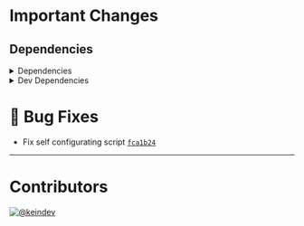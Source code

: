 # Important Changes

## Dependencies

<details>
<summary>Dependencies</summary>

- Changed **[standard-shared-config](https://www.npmjs.com/package/standard-shared-config)** from `^4.0.11` to `^4.0.12`

</details>

<details>
<summary>Dev Dependencies</summary>

- Changed **[@tagproject/base-shared-config](https://www.npmjs.com/package/@tagproject/base-shared-config)** from `^2.2.0` to `^2.2.1`
- Changed **[@tagproject/vscode-shared-config](https://www.npmjs.com/package/@tagproject/vscode-shared-config)** from `^1.2.3` to `^1.2.4`
- Changed **[changelog-guru](https://www.npmjs.com/package/changelog-guru)** from `^4.0.3` to `^4.0.4`
- Changed **[cspell](https://www.npmjs.com/package/cspell)** from `^5.19.2` to `^5.19.5`
- Changed **[prettier](https://www.npmjs.com/package/prettier)** from `^2.6.0` to `^2.6.2`
- Bumped **[figma-portal](https://www.npmjs.com/package/figma-portal)** from `^0.11.0` to `^1.0.0`

</details>

# :bug: Bug Fixes

- Fix self configurating script [`fca1b24`](https://github.com/tagproject/docs-shared-config/commit/fca1b240586c547b8f07e12ac94f9a35cb812a63)

---

# Contributors

[![@keindev](https://avatars.githubusercontent.com/u/4527292?v=4&s=40)](https://github.com/keindev)
